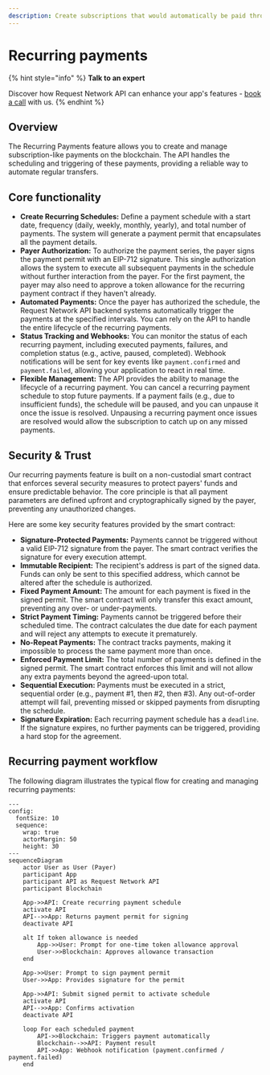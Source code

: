 ```yaml
---
description: Create subscriptions that would automatically be paid through out a timeframe.
---
```


# Recurring payments

{% hint style="info" %}
**Talk to an expert**

Discover how Request Network API can enhance your app's features - [book a call](https://calendly.com/mariana-rn/request-network-demo-docs) with us.
{% endhint %}

## Overview

The Recurring Payments feature allows you to create and manage subscription-like payments on the blockchain. The API handles the scheduling and triggering of these payments, providing a reliable way to automate regular transfers.

## Core functionality

* **Create Recurring Schedules:** Define a payment schedule with a start date, frequency (daily, weekly, monthly, yearly), and total number of payments. The system will generate a payment permit that encapsulates all the payment details.
* **Payer Authorization:** To authorize the payment series, the payer signs the payment permit with an EIP-712 signature. This single authorization allows the system to execute all subsequent payments in the schedule without further interaction from the payer. For the first payment, the payer may also need to approve a token allowance for the recurring payment contract if they haven't already.
* **Automated Payments:** Once the payer has authorized the schedule, the Request Network API backend systems automatically trigger the payments at the specified intervals. You can rely on the API to handle the entire lifecycle of the recurring payments.
* **Status Tracking and Webhooks:** You can monitor the status of each recurring payment, including executed payments, failures, and completion status (e.g., active, paused, completed). Webhook notifications will be sent for key events like `payment.confirmed` and `payment.failed`, allowing your application to react in real time.
* **Flexible Management:** The API provides the ability to manage the lifecycle of a recurring payment. You can cancel a recurring payment schedule to stop future payments. If a payment fails (e.g., due to insufficient funds), the schedule will be paused, and you can unpause it once the issue is resolved. Unpausing a recurring payment once issues are resolved would allow the subscription to catch up on any missed payments.

## Security & Trust

Our recurring payments feature is built on a non-custodial smart contract that enforces several security measures to protect payers' funds and ensure predictable behavior. The core principle is that all payment parameters are defined upfront and cryptographically signed by the payer, preventing any unauthorized changes.

Here are some key security features provided by the smart contract:



* **Signature-Protected Payments:** Payments cannot be triggered without a valid EIP-712 signature from the payer. The smart contract verifies the signature for every execution attempt.
* **Immutable Recipient:** The recipient's address is part of the signed data. Funds can only be sent to this specified address, which cannot be altered after the schedule is authorized.
* **Fixed Payment Amount:** The amount for each payment is fixed in the signed permit. The smart contract will only transfer this exact amount, preventing any over- or under-payments.
* **Strict Payment Timing:** Payments cannot be triggered before their scheduled time. The contract calculates the due date for each payment and will reject any attempts to execute it prematurely.
* **No-Repeat Payments:** The contract tracks payments, making it impossible to process the same payment more than once.
* **Enforced Payment Limit:** The total number of payments is defined in the signed permit. The smart contract enforces this limit and will not allow any extra payments beyond the agreed-upon total.
* **Sequential Execution:** Payments must be executed in a strict, sequential order (e.g., payment #1, then #2, then #3). Any out-of-order attempt will fail, preventing missed or skipped payments from disrupting the schedule.
* **Signature Expiration:** Each recurring payment schedule has a `deadline`. If the signature expires, no further payments can be triggered, providing a hard stop for the agreement.

## Recurring payment workflow

The following diagram illustrates the typical flow for creating and managing recurring payments:

```mermaid
---
config:
  fontSize: 10
  sequence:
    wrap: true
    actorMargin: 50
    height: 30
---
sequenceDiagram
    actor User as User (Payer)
    participant App
    participant API as Request Network API
    participant Blockchain

    App->>API: Create recurring payment schedule
    activate API
    API-->>App: Returns payment permit for signing
    deactivate API

    alt If token allowance is needed
        App->>User: Prompt for one-time token allowance approval
        User->>Blockchain: Approves allowance transaction
    end

    App->>User: Prompt to sign payment permit
    User->>App: Provides signature for the permit

    App->>API: Submit signed permit to activate schedule
    activate API
    API-->>App: Confirms activation
    deactivate API

    loop For each scheduled payment
        API->>Blockchain: Triggers payment automatically
        Blockchain-->>API: Payment result
        API->>App: Webhook notification (payment.confirmed / payment.failed)
    end
```
